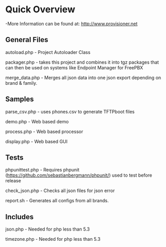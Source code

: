 # Quick Overview
-More Information can be found at: http://www.provisioner.net

## General Files
autoload.php - Project Autoloader Class

packager.php - takes this project and combines it into tgz packages that can then be used on systems like Endpoint Manager for FreePBX

merge_data.php - Merges all json data into one json export depending on brand & family.

## Samples
parse_csv.php - uses phones.csv to generate TFTPboot files

demo.php - Web based demo

process.php - Web based processor

display.php - Web based GUI

## Tests
phpunittest.php - Requires phpunit (https://github.com/sebastianbergmann/phpunit/) used to test before release

check_json.php - Checks all json files for json error

report.sh - Generates all configs from all brands.

## Includes
json.php - Needed for php less than 5.3

timezone.php - Needed for php less than 5.3